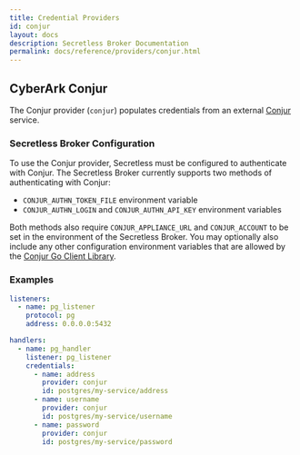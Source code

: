 ```yaml
---
title: Credential Providers
id: conjur
layout: docs
description: Secretless Broker Documentation
permalink: docs/reference/providers/conjur.html
---
```


## CyberArk Conjur
The Conjur provider (`conjur`) populates credentials from an external
[Conjur](https://www.conjur.org) service.

### Secretless Broker Configuration
To use the Conjur provider, Secretless must be configured to authenticate with
Conjur. The Secretless Broker currently supports two methods of authenticating
with Conjur:
- `CONJUR_AUTHN_TOKEN_FILE` environment variable
- `CONJUR_AUTHN_LOGIN` and `CONJUR_AUTHN_API_KEY` environment variables

Both methods also require `CONJUR_APPLIANCE_URL` and `CONJUR_ACCOUNT` to
be set in the environment of the Secretless Broker. You may optionally
also include any other configuration environment variables that are
allowed by the [Conjur Go Client Library](https://github.com/cyberark/conjur-api-go).

### Examples
``` yaml
listeners:
  - name: pg_listener
    protocol: pg
    address: 0.0.0.0:5432

handlers:
  - name: pg_handler
    listener: pg_listener
    credentials:
      - name: address
        provider: conjur
        id: postgres/my-service/address
      - name: username
        provider: conjur
        id: postgres/my-service/username
      - name: password
        provider: conjur
        id: postgres/my-service/password
```
